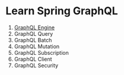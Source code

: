 # Learn Spring GraphQL

1. [GraphQL Engine](https://github.com/javamultiplex/learn-spring-graphql/tree/master/1.graphql-engine)
2. GraphQL Query
3. GraphQL Batch
4. GraphQL Mutation
5. GraphQL Subscription
6. GraphQL Client
7. GraphQL Security
